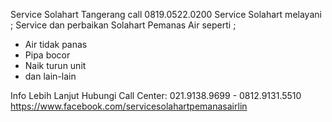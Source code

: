 Service Solahart Tangerang call 0819.0522.0200
Service Solahart
melayani ; Service dan perbaikan Solahart Pemanas Air
seperti ;
- Air tidak panas
- Pipa bocor
- Naik turun unit
- dan lain-lain

Info Lebih Lanjut Hubungi
Call Center: 021.9138.9699 - 0812.9131.5510
https://www.facebook.com/servicesolahartpemanasairlin